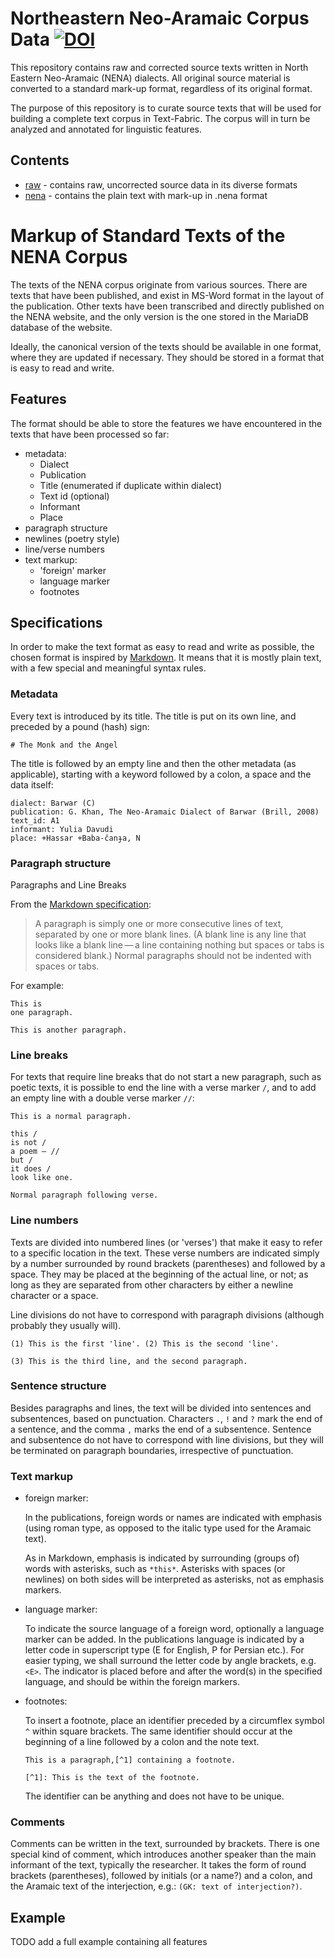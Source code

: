 # Northeastern Neo-Aramaic Corpus Data [![DOI](https://zenodo.org/badge/204971841.svg)](https://zenodo.org/badge/latestdoi/204971841)

This repository contains raw and corrected source texts written in North Eastern Neo-Aramaic (NENA) dialects. All original source material is converted to a standard mark-up format, regardless of its original format.

The purpose of this repository is to curate source texts that will be used for building a complete text corpus in Text-Fabric. The corpus will in turn be analyzed and annotated for linguistic features.

## Contents

* [raw](raw) - contains raw, uncorrected source data in its diverse formats
* [nena](nena) - contains the plain text with mark-up in .nena format 


# Markup of Standard Texts of the NENA Corpus

The texts of the NENA corpus originate from various sources.
There are texts that have been published, and exist in MS-Word
format in the layout of the publication.
Other texts have been transcribed and directly published on
the NENA website, and the only version is the one stored
in the MariaDB database of the website.

Ideally, the canonical version of the texts should be available
in one format, where they are updated if necessary.
They should be stored in a format that is easy to read and write.

## Features

The format should be able to store the features we have encountered
in the texts that have been processed so far:

- metadata:
  - Dialect
  - Publication
  - Title (enumerated if duplicate within dialect)
  - Text id (optional)
  - Informant
  - Place
- paragraph structure
- newlines (poetry style)
- line/verse numbers
- text markup:
  - 'foreign' marker
  - language marker
  - footnotes

## Specifications

In order to make the text format as easy to read and write as possible,
the chosen format is inspired by
[Markdown](https://daringfireball.net/projects/markdown/syntax).
It means that it is mostly plain text, with a few special and meaningful
syntax rules.

### Metadata

Every text is introduced by its title. The title is put on its own line,
and preceded by a pound (hash) sign:

    # The Monk and the Angel

The title is followed by an empty line and then the other metadata
(as applicable), starting with a keyword followed by a colon, a space
and the data itself:

    dialect: Barwar (C)
    publication: G. Khan, The Neo-Aramaic Dialect of Barwar (Brill, 2008)
    text_id: A1
    informant: Yulia Davudi
    place: +Hassar +Baba-čanɟa, N

### Paragraph structure

Paragraphs and Line Breaks

From the [Markdown specification](https://daringfireball.net/projects/markdown/syntax):

> A paragraph is simply one or more consecutive lines of text,
> separated by one or more blank lines. (A blank line is any line
> that looks like a blank line — a line containing nothing but spaces
> or tabs is considered blank.)
> Normal paragraphs should not be indented with spaces or tabs.

For example:

    This is
    one paragraph.
    
    This is another paragraph.

### Line breaks

For texts that require line breaks that do not start a new paragraph,
such as poetic texts, it is possible to end the line with a verse marker `/`,
and to add an empty line with a double verse marker `//`:

    This is a normal paragraph.
   
    this /
    is not /
    a poem — //
    but /
    it does /
    look like one.

    Normal paragraph following verse.

### Line numbers

Texts are divided into numbered lines (or 'verses') that make it easy
to refer to a specific location in the text.
These verse numbers are indicated simply by a number surrounded by
round brackets (parentheses) and followed by a space.
They may be placed at the beginning of the actual line, or not; as long
as they are separated from other characters by either a newline character
or a space.

Line divisions do not have to correspond with paragraph divisions
(although probably they usually will).

    (1) This is the first 'line'. (2) This is the second 'line'.

    (3) This is the third line, and the second paragraph.

### Sentence structure

Besides paragraphs and lines, the text will be divided into sentences
and subsentences, based on punctuation. Characters `.`, `!` and `?`
mark the end of a sentence, and the comma `,` marks the end of a
subsentence. Sentence and subsentence do not have to correspond with
line divisions, but they will be terminated on paragraph boundaries,
irrespective of punctuation.

### Text markup

- foreign marker:
  
  In the publications, foreign words or names are indicated with
  emphasis (using roman type, as opposed to the italic type used
  for the Aramaic text).
  
  As in Markdown, emphasis is indicated by surrounding (groups of)
  words with asterisks, such as `*this*`. Asterisks with spaces
  (or newlines) on both sides will be interpreted as asterisks,
  not as emphasis markers.

- language marker:

  To indicate the source language of a foreign word, optionally
  a language marker can be added. In the publications language
  is indicated by a letter code in superscript type (E for English,
  P for Persian etc.). For easier typing, we shall surround the
  letter code by angle brackets, e.g. `<E>`. The indicator is
  placed before and after the word(s) in the specified language,
  and should be within the foreign markers.
  
- footnotes:

  To insert a footnote, place an identifier preceded by a
  circumflex symbol `^` within square brackets. The same
  identifier should occur at the beginning of a line followed
  by a colon and the note text.

      This is a paragraph,[^1] containing a footnote.
      
      [^1]: This is the text of the footnote.

  The identifier can be anything and does not have to be unique.

### Comments

Comments can be written in the text, surrounded by brackets.
There is one special kind of comment, which introduces another
speaker than the main informant of the text, typically the
researcher. It takes the form of round brackets (parentheses),
followed by initials (or a name?) and a colon, and the Aramaic
text of the interjection, e.g.: `(GK: text of interjection?)`.

## Example

TODO add a full example containing all features

